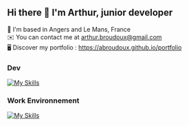 ## Hi there 👋 I'm Arthur, junior developer

📍 I'm based in Angers and Le Mans, France
<br>
✉️  You can contact me at arthur.broudoux@gmail.com
<br>
🖥️ Discover my portfolio : https://abroudoux.github.io/portfolio

### Dev

[![My Skills](https://skillicons.dev/icons?i=js,php,sass,vue,typescript,react,tailwind,nuxtjs,bash,nodejs,&perline=5)](https://skillicons.dev)

### Work Environnement

[![My Skills](https://skillicons.dev/icons?i=vscode,git,github,&perline=5)](https://skillicons.dev)
